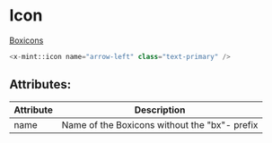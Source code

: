 # Icon
[Boxicons](https://boxicons.com/)

```php
<x-mint::icon name="arrow-left" class="text-primary" />
```

## Attributes:

| Attribute | Description                                   |
|-----------|-----------------------------------------------|
| name      | Name of the Boxicons without the "bx"- prefix |
